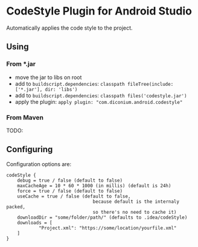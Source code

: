 # CodeStyle Plugin for Android Studio

Automatically applies the code style to the project.

## Using

### From *.jar
- move the jar to libs on root
- add to `buildscript.dependencies`: `classpath fileTree(include: ['*.jar'], dir: 'libs')`
- add to `buildscript.dependencies`: `classpath files('codestyle.jar')`
- apply the plugin: `apply plugin: "com.diconium.android.codestyle"`

### From Maven
TODO:

## Configuring

Configuration options are:
```
codeStyle {
    debug = true / false (default to false)
    maxCacheAge = 10 * 60 * 1000 (in millis) (default is 24h)
    force = true / false (default to false)
    useCache = true / false (default to false, 
                                because default is the internaly packed, 
                                so there's no need to cache it)
    downloadDir = "some/folder/path/" (defaults to .idea/codeStyle)
	downloads = [
			"Project.xml": "https://some/location/yourfile.xml"
	]
}
```